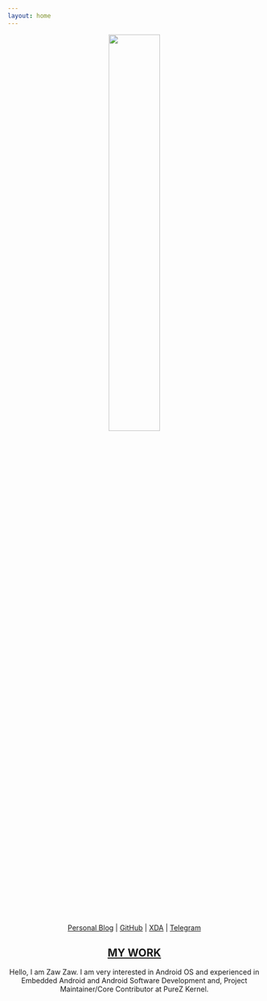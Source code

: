 ```yaml
---
layout: home
---
```


<p align="center"><img src="https://s20.postimg.cc/yxt5lu0zx/Round_Photo-_Zaw_Zaw.png" width="45%" height="45%"/></p>
<p align="center"><a href="https://medium.com/zawzaww">Personal Blog</a> | <a href="https://github.com/zawzaww">GitHub</a> | <a href="https://forum.xda-developers.com/member.php?u=7581611">XDA</a> | <a href="https://t.me/zawzaww">Telegram</a></p>
<h2 align="center"><a href="https://zawzaww.github.io/work">MY WORK</a></h2>
<p align="center">Hello, I am Zaw Zaw. I am very interested in Android OS and experienced in Embedded Android and Android Software Development and, Project Maintainer/Core Contributor at PureZ Kernel.</p>

